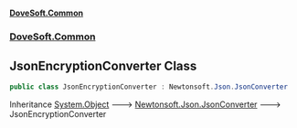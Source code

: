 #### [DoveSoft.Common](./index.md 'index')
### [DoveSoft.Common](./DoveSoft-Common.md 'DoveSoft.Common')
## JsonEncryptionConverter Class
  
```csharp
public class JsonEncryptionConverter : Newtonsoft.Json.JsonConverter
```
Inheritance [System.Object](https://docs.microsoft.com/en-us/dotnet/api/System.Object 'System.Object') &#129106; [Newtonsoft.Json.JsonConverter](https://docs.microsoft.com/en-us/dotnet/api/Newtonsoft.Json.JsonConverter 'Newtonsoft.Json.JsonConverter') &#129106; JsonEncryptionConverter  
